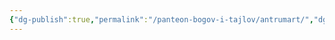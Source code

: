 ```yaml
---
{"dg-publish":true,"permalink":"/panteon-bogov-i-tajlov/antrumart/","dgPassFrontmatter":true}
---
```


